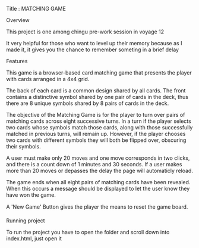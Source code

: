 
Title : MATCHING GAME

Overview

This project is one among chingu pre-work session in voyage 12

It very helpful for those who want to level up their memory because as I made it, it gives you the chance to remember someting in a brief delay

Features 
   
This game is a browser-based card matching game that presents the player with cards arranged in a 4x4 grid.

The back of each card is a common design shared by all cards. The front contains a distinctive symbol shared by one pair of cards in the deck, thus there are 8 unique symbols shared by 8 pairs of cards in the deck.

The objective of the Matching Game is for the player to turn over pairs of matching cards across eight successive turns. In a turn if the player selects two cards whose symbols match those cards, along with those successfully matched in previous turns, will remain up. However, if the player chooses two cards with different symbols they will both be flipped over, obscuring their symbols.

A user must make only 20 moves and one move corresponds in two clicks, and there is a count down of 1 minutes and 30 seconds. If a user makes more than 20 moves or depasses the delay the page will automaticly reload.

The game ends when all eight pairs of matching cards have been revealed. When this occurs a message should be displayed to let the user know they have won the game.

A 'New Game' Button gives the player the means to reset the game board.

Running project

To run the project you have to open the folder and scroll down into index.html, just open it
